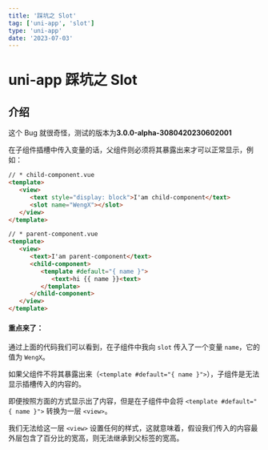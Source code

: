 ```yaml
---
title: '踩坑之 Slot'
tag: ['uni-app', 'slot']
type: 'uni-app'
date: '2023-07-03'
---
```


# uni-app 踩坑之 Slot

## 介绍

这个 Bug 就很奇怪，测试的版本为**3.0.0-alpha-3080420230602001**

在子组件插槽中传入变量的话，父组件则必须将其暴露出来才可以正常显示，例如：

```HTML
// * child-component.vue
<template>
   <view>
      <text style="display: block">I'am child-component</text>
      <slot name="WengX"></slot>
   </view>
</template>

// * parent-component.vue
<template>
   <view>
      <text>I'am parent-component</text>
      <child-component>
         <template #default="{ name }">
            <text>hi {{ name }}<text>
         </template>
      </child-component>
   </view>
</template>
```

#### 重点来了：

通过上面的代码我们可以看到，在子组件中我向 `slot` 传入了一个变量 `name`，它的值为 `WengX`。

如果父组件不将其暴露出来（`<template #default="{ name }">`），子组件是无法显示插槽传入的内容的。

即便按照方面的方式显示出了内容，但是在子组件中会将 `<template #default="{ name }">` 转换为一层 `<view>`。

我们无法给这一层 `<view>` 设置任何的样式，这就意味着，假设我们传入的内容最外层包含了百分比的宽高，则无法继承到父标签的宽高。
